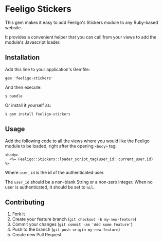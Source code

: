 # Feeligo Stickers

This gem makes it easy to add Feeligo's Stickers module to any Ruby-based
website.

It provides a convenient helper that you can call from your views to add
the module's Javascript loader.


## Installation

Add this line to your application's Gemfile:

    gem 'feeligo-stickers'

And then execute:

    $ bundle

Or install it yourself as:

    $ gem install feeligo-stickers


## Usage

Add the following code to all the views where you would like the Feeligo
module to be loaded, right after the opening `<body>` tag:

```erb
<body>
  <%= Feeligo::Stickers::loader_script_tag(user_id: current_user.id) %>
```

Where `user_id` is the id of the authenticated user.

The `user_id` should be a non-blank String or a non-zero integer. When no
user is authenticated, it should be set to `nil`.


## Contributing

1. Fork it
2. Create your feature branch (`git checkout -b my-new-feature`)
3. Commit your changes (`git commit -am 'Add some feature'`)
4. Push to the branch (`git push origin my-new-feature`)
5. Create new Pull Request
